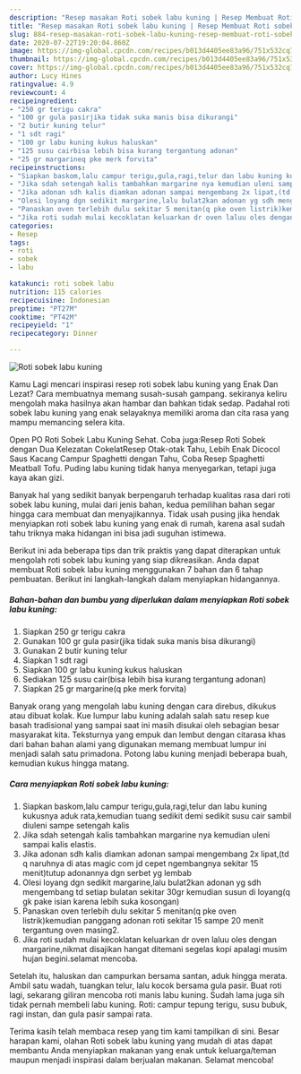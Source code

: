 ```yaml
---
description: "Resep masakan Roti sobek labu kuning | Resep Membuat Roti sobek labu kuning Yang Menggugah Selera"
title: "Resep masakan Roti sobek labu kuning | Resep Membuat Roti sobek labu kuning Yang Menggugah Selera"
slug: 884-resep-masakan-roti-sobek-labu-kuning-resep-membuat-roti-sobek-labu-kuning-yang-menggugah-selera
date: 2020-07-22T19:20:04.860Z
image: https://img-global.cpcdn.com/recipes/b013d4405ee83a96/751x532cq70/roti-sobek-labu-kuning-foto-resep-utama.jpg
thumbnail: https://img-global.cpcdn.com/recipes/b013d4405ee83a96/751x532cq70/roti-sobek-labu-kuning-foto-resep-utama.jpg
cover: https://img-global.cpcdn.com/recipes/b013d4405ee83a96/751x532cq70/roti-sobek-labu-kuning-foto-resep-utama.jpg
author: Lucy Hines
ratingvalue: 4.9
reviewcount: 4
recipeingredient:
- "250 gr terigu cakra"
- "100 gr gula pasirjika tidak suka manis bisa dikurangi"
- "2 butir kuning telur"
- "1 sdt ragi"
- "100 gr labu kuning kukus haluskan"
- "125 susu cairbisa lebih bisa kurang tergantung adonan"
- "25 gr margarineq pke merk forvita"
recipeinstructions:
- "Siapkan baskom,lalu campur terigu,gula,ragi,telur dan labu kuning kukusnya aduk rata,kemudian tuang sedikit demi sedikit susu cair sambil diuleni sampe setengah kalis"
- "Jika sdah setengah kalis tambahkan margarine nya kemudian uleni sampai kalis elastis."
- "Jika adonan sdh kalis diamkan adonan sampai mengembang 2x lipat,(td q naruhnya di atas magic com jd cepet ngembangnya sekitar 15 menit)tutup adonannya dgn serbet yg lembab"
- "Olesi loyang dgn sedikit margarine,lalu bulat2kan adonan yg sdh mengembang td setiap bulatan sekitar 30gr kemudian susun di loyang(q gk pake isian karena lebih suka kosongan)"
- "Panaskan oven terlebih dulu sekitar 5 menitan(q pke oven listrik)kemudian panggang adonan roti sekitar 15 sampe 20 menit tergantung oven masing2."
- "Jika roti sudah mulai kecoklatan keluarkan dr oven laluu oles dengan margarine,nikmat disajikan hangat ditemani segelas kopi apalagi musim hujan begini.selamat mencoba."
categories:
- Resep
tags:
- roti
- sobek
- labu

katakunci: roti sobek labu 
nutrition: 115 calories
recipecuisine: Indonesian
preptime: "PT27M"
cooktime: "PT42M"
recipeyield: "1"
recipecategory: Dinner

---
```



![Roti sobek labu kuning](https://img-global.cpcdn.com/recipes/b013d4405ee83a96/751x532cq70/roti-sobek-labu-kuning-foto-resep-utama.jpg)

Kamu Lagi mencari inspirasi resep roti sobek labu kuning yang Enak Dan Lezat? Cara membuatnya memang susah-susah gampang. sekiranya keliru mengolah maka hasilnya akan hambar dan bahkan tidak sedap. Padahal roti sobek labu kuning yang enak selayaknya memiliki aroma dan cita rasa yang mampu memancing selera kita.

Open PO Roti Sobek Labu Kuning Sehat. Coba juga:Resep Roti Sobek dengan Dua Kelezatan CokelatResep Otak-otak Tahu, Lebih Enak Dicocol Saus Kacang Campur Spaghetti dengan Tahu, Coba Resep Spaghetti Meatball Tofu. Puding labu kuning tidak hanya menyegarkan, tetapi juga kaya akan gizi.

Banyak hal yang sedikit banyak berpengaruh terhadap kualitas rasa dari roti sobek labu kuning, mulai dari jenis bahan, kedua pemilihan bahan segar hingga cara membuat dan menyajikannya. Tidak usah pusing jika hendak menyiapkan roti sobek labu kuning yang enak di rumah, karena asal sudah tahu triknya maka hidangan ini bisa jadi suguhan istimewa.


Berikut ini ada beberapa tips dan trik praktis yang dapat diterapkan untuk mengolah roti sobek labu kuning yang siap dikreasikan. Anda dapat membuat Roti sobek labu kuning menggunakan 7 bahan dan 6 tahap pembuatan. Berikut ini langkah-langkah dalam menyiapkan hidangannya.

<!--inarticleads1-->

##### Bahan-bahan dan bumbu yang diperlukan dalam menyiapkan Roti sobek labu kuning:

1. Siapkan 250 gr terigu cakra
1. Gunakan 100 gr gula pasir(jika tidak suka manis bisa dikurangi)
1. Gunakan 2 butir kuning telur
1. Siapkan 1 sdt ragi
1. Siapkan 100 gr labu kuning kukus haluskan
1. Sediakan 125 susu cair(bisa lebih bisa kurang tergantung adonan)
1. Siapkan 25 gr margarine(q pke merk forvita)


Banyak orang yang mengolah labu kuning dengan cara direbus, dikukus atau dibuat kolak. Kue lumpur labu kuning adalah salah satu resep kue basah tradisional yang sampai saat ini masih disukai oleh sebagian besar masyarakat kita. Teksturnya yang empuk dan lembut dengan citarasa khas dari bahan bahan alami yang digunakan memang membuat lumpur ini menjadi salah satu primadona. Potong labu kuning menjadi beberapa buah, kemudian kukus hingga matang. 

<!--inarticleads2-->

##### Cara menyiapkan Roti sobek labu kuning:

1. Siapkan baskom,lalu campur terigu,gula,ragi,telur dan labu kuning kukusnya aduk rata,kemudian tuang sedikit demi sedikit susu cair sambil diuleni sampe setengah kalis
1. Jika sdah setengah kalis tambahkan margarine nya kemudian uleni sampai kalis elastis.
1. Jika adonan sdh kalis diamkan adonan sampai mengembang 2x lipat,(td q naruhnya di atas magic com jd cepet ngembangnya sekitar 15 menit)tutup adonannya dgn serbet yg lembab
1. Olesi loyang dgn sedikit margarine,lalu bulat2kan adonan yg sdh mengembang td setiap bulatan sekitar 30gr kemudian susun di loyang(q gk pake isian karena lebih suka kosongan)
1. Panaskan oven terlebih dulu sekitar 5 menitan(q pke oven listrik)kemudian panggang adonan roti sekitar 15 sampe 20 menit tergantung oven masing2.
1. Jika roti sudah mulai kecoklatan keluarkan dr oven laluu oles dengan margarine,nikmat disajikan hangat ditemani segelas kopi apalagi musim hujan begini.selamat mencoba.


Setelah itu, haluskan dan campurkan bersama santan, aduk hingga merata. Ambil satu wadah, tuangkan telur, lalu kocok bersama gula pasir. Buat roti lagi, sekarang giliran mencoba roti manis labu kuning. Sudah lama juga sih tidak pernah membeli labu kuning. Roti: campur tepung terigu, susu bubuk, ragi instan, dan gula pasir sampai rata. 

Terima kasih telah membaca resep yang tim kami tampilkan di sini. Besar harapan kami, olahan Roti sobek labu kuning yang mudah di atas dapat membantu Anda menyiapkan makanan yang enak untuk keluarga/teman maupun menjadi inspirasi dalam berjualan makanan. Selamat mencoba!
